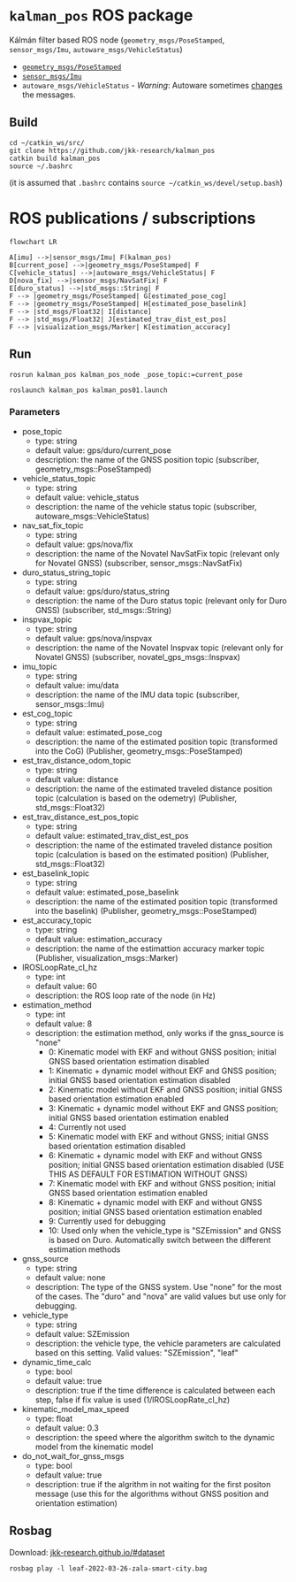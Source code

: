 # `kalman_pos` ROS package 

Kálmán filter based ROS node (`geometry_msgs/PoseStamped`, `sensor_msgs/Imu`, `autoware_msgs/VehicleStatus`)
- [`geometry_msgs/PoseStamped`](http://docs.ros.org/en/melodic/api/geometry_msgs/html/msg/PoseStamped.html)
- [`sensor_msgs/Imu`](http://docs.ros.org/en/melodic/api/sensor_msgs/html/msg/Imu.html)
- `autoware_msgs/VehicleStatus` - *Warning*: Autoware sometimes [changes](https://gitlab.com/autowarefoundation/autoware.ai/messages/-/merge_requests/16/diffs?commit_id=234ad070a92063b64ea8df792b46b59fefd5fe1f) the messages.

## Build

```
cd ~/catkin_ws/src/
git clone https://github.com/jkk-research/kalman_pos
catkin build kalman_pos
source ~/.bashrc
```
(it is assumed that `.bashrc` contains `source ~/catkin_ws/devel/setup.bash`)

# ROS publications / subscriptions

```mermaid
flowchart LR

A[imu] -->|sensor_msgs/Imu| F(kalman_pos)
B[current_pose] -->|geometry_msgs/PoseStamped| F
C[vehicle_status] -->|autoware_msgs/VehicleStatus| F
D[nova_fix] -->|sensor_msgs/NavSatFix| F
E[duro_status] -->|std_msgs::String| F
F --> |geometry_msgs/PoseStamped| G[estimated_pose_cog]
F --> |geometry_msgs/PoseStamped| H[estimated_pose_baselink]
F --> |std_msgs/Float32| I[distance]
F --> |std_msgs/Float32| J[estimated_trav_dist_est_pos]
F --> |visualization_msgs/Marker| K[estimation_accuracy]
```

## Run

```
rosrun kalman_pos kalman_pos_node _pose_topic:=current_pose
```

```
roslaunch kalman_pos kalman_pos01.launch
```

### Parameters
- pose_topic
  - type: string
  - default value: gps/duro/current_pose
  - description: the name of the GNSS position topic (subscriber, geometry_msgs::PoseStamped)
- vehicle_status_topic
  - type: string 
  - default value: vehicle_status
  - description: the name of the vehicle status topic (subscriber, autoware_msgs::VehicleStatus)
- nav_sat_fix_topic
  - type: string 
  - default value: gps/nova/fix
  - description: the name of the Novatel NavSatFix topic (relevant only for Novatel GNSS) (subscriber, sensor_msgs::NavSatFix)
- duro_status_string_topic 
  - type: string 
  - default value: gps/duro/status_string
  - description: the name of the Duro status topic (relevant only for Duro GNSS) (subscriber, std_msgs::String)
- inspvax_topic 
  - type: string 
  - default value: gps/nova/inspvax
  - description: the name of the Novatel Inspvax topic (relevant only for Novatel GNSS) (subscriber, novatel_gps_msgs::Inspvax)
- imu_topic 
  - type: string 
  - default value: imu/data
  - description: the name of the IMU data topic (subscriber, sensor_msgs::Imu)
- est_cog_topic 
  - type: string 
  - default value: estimated_pose_cog
  - description: the name of the estimated position topic (transformed into the CoG) (Publisher, geometry_msgs::PoseStamped)
- est_trav_distance_odom_topic 
  - type: string 
  - default value: distance
  - description: the name of the estimated traveled distance position topic (calculation is based on the odemetry) (Publisher, std_msgs::Float32)
- est_trav_distance_est_pos_topic 
  - type: string 
  - default value: estimated_trav_dist_est_pos
  - description: the name of the estimated traveled distance position topic (calculation is based on the estimated position) (Publisher, std_msgs::Float32)
- est_baselink_topic 
  - type: string 
  - default value: estimated_pose_baselink
  - description: the name of the estimated position topic (transformed into the baselink) (Publisher, geometry_msgs::PoseStamped)
- est_accuracy_topic 
  - type: string 
  - default value: estimation_accuracy
  - description: the name of the estimattion accuracy marker topic (Publisher, visualization_msgs::Marker)
- lROSLoopRate_cl_hz 
  - type: int 
  - default value: 60
  - description: the ROS loop rate of the node (in Hz) 
- estimation_method 
  - type: int 
  - default value: 8
  - description: the estimation method, only works if the gnss_source is "none"
    - 0: Kinematic model with EKF and without GNSS position; initial GNSS based orientation estimation disabled
    - 1: Kinematic + dynamic model without EKF and GNSS position; initial GNSS based orientation estimation disabled
    - 2: Kinematic model without EKF and GNSS position; initial GNSS based orientation estimation enabled
    - 3: Kinematic + dynamic model without EKF and GNSS position; initial GNSS based orientation estimation enabled
    - 4: Currently not used
    - 5: Kinematic model with EKF and without GNSS; initial GNSS based orientation estimation disabled
    - 6: Kinematic + dynamic model with EKF and without GNSS position; initial GNSS based orientation estimation disabled (USE THIS AS DEFAULT FOR ESTIMATION WITHOUT GNSS)
    - 7: Kinematic model with EKF and without GNSS position; initial GNSS based orientation estimation enabled
    - 8: Kinematic + dynamic model with EKF and without GNSS position; initial GNSS based orientation estimation enabled 
    - 9: Currently used for debugging
    - 10: Used only when the vehicle_type is "SZEmission" and GNSS is based on Duro. Automatically switch between the different estimation methods
- gnss_source 
  - type: string 
  - default value: none
  - description: The type of the GNSS system. Use "none" for the most of the cases. The "duro" and "nova" are valid values but use only for debugging.  
- vehicle_type 
  - type: string 
  - default value: SZEmission
  - description: the vehicle type, the vehicle parameters are calculated based on this setting. Valid values: "SZEmission", "leaf"
- dynamic_time_calc 
  - type: bool 
  - default value: true
  - description: true if the time difference is calculated between each step, false if fix value is used (1/lROSLoopRate_cl_hz)
- kinematic_model_max_speed 
  - type: float 
  - default value: 0.3
  - description: the speed where the algorithm switch to the dynamic model from the kinematic model
- do_not_wait_for_gnss_msgs 
  - type: bool 
  - default value: true
  - description: true if the algrithm in not waiting for the first positon message (use this for the algorithms without GNSS position and orientation estimation)

## Rosbag

Download: [jkk-research.github.io/#dataset](https://jkk-research.github.io/#dataset)

```
rosbag play -l leaf-2022-03-26-zala-smart-city.bag
```


